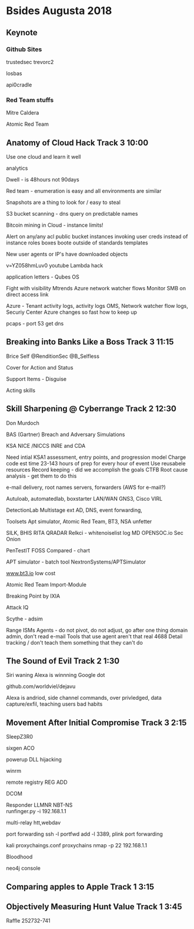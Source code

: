 # Bsides Augusta 2018

## Keynote 

### Github Sites
 
 trustedsec trevorc2
 
 losbas
 
 api0cradle 

### Red Team stuffs

Mitre Caldera

Atomic Red Team

## Anatomy of Cloud Hack              Track 3 10:00

Use one cloud and learn it well

analytics 

Dwell - is 48hours not 90days

Red team - enumeration is easy and all environments are similar

  Snapshots are a thing to look for / easy to steal 
  
  S3 bucket scanning - dns query on predictable names
  
  Bitcoin mining in Cloud - instance limits!
  
  Alert on  any/any acl    public bucket      instances invoking user creds instead of instance roles     boxes boote outside of standards templates
  
  New user agents or IP's have downloaded objects
  
  v=YZ058hmLuv0    youtube    Lambda hack 
  
  application letters  - Qubes OS 
  
Fight with visibility 
  Mtrends 
  Azure network watcher flows 
  Monitor SMB on direct access link
  
  Azure -  Tenant activity logs, activity logs OMS, Network watcher flow logs, Securiy Center
  Azure changes so fast how to keep up 
  
  pcaps - port 53 get dns 


## Breaking into Banks Like a Boss    Track 3 11:15 

Brice Self    @RenditionSec    @B_Selfless

 Cover for Action and Status 
 
 Support Items - Disguise
 
 Acting skills 

## Skill Sharpening @ Cyberrange      Track 2 12:30

Don Murdoch

BAS (Gartner) Breach and Adversary Simulations

KSA
 NICE /NICCS INRE and CDA
 
 Need intial KSA1 assessment, entry points, and progression model
 Charge code  est time 23-143 hours of prep for every hour of event 
 Use reusabele resources 
 Record keeping - did we accomplish the goals    CTFB
 Root cause analysis - get them to do this 
 
 e-mail delivery, root names servers, forwarders (AWS for e-mail?)
 
 Autuloab, automatedlab, boxstarter
  LAN/WAN GNS3, Cisco VIRL
 
 DetectionLab
  Multistage ext
  AD, DNS, event forwarding, 
  
 Toolsets 
  Apt simulator, Atomic Red Team, BT3, NSA unfetter
  
  SILK, BHIS RITA
  QRADAR
  Relkci - whitenoiselist 
  log MD
  OPENSOC.io
  Sec Onion 
  
 PenTestIT FOSS Compared - chart
 
 APT simulator - batch tool     NextronSystems/APTSimulator
 
 www.bt3.io   low cost 
 
 Atomic Red Team
  Import-Module 
  
 Breaking Point by IXIA
 
 Attack IQ   
 
 Scythe - adsim
 
Range ISMs
 Agents - do not pivot, do not adjust, go after one thing domain admin, don't read e-mail
 Tools that use agent aren't that real
 4688 Detail tracking / don't teach them something that they can't do
 
 

## The Sound of Evil                  Track 2 1:30

Siri waning 
Alexa is winnning 
Google dot 

github.com/worldviel/dejavu

Alexa is andriod, side channel commands, over privledged, data capture/exfil, teaching users bad habits



## Movement After Initial Compromise  Track 3 2:15

SleepZ3R0

sixgen  ACO

powerup   DLL hijacking 

winrm

remote registry 
   REG ADD 
   
 DCOM  
 
 Responder    LLMNR NBT-NS   
 runfinger.py -i 192.168.1.1
 
 multi-relay    htt,webdav
 
 port forwarding     ssh -l     portfwd add -l 3389,  plink port forwarding
 
 kali   proxychaings.conf 
 proxychains nmap -p 22 192.168.1.1 
 
 Bloodhood 
 
 neo4j console 
 
 

## Comparing apples to Apple          Track 1 3:15

## Objectively Measuring Hunt Value   Track 1 3:45

Raffle 252732-741
